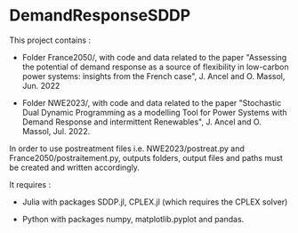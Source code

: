 # DemandResponseSDDP

This project contains :

* Folder France2050/, with code and data related to the paper "Assessing the potential of demand response as a source of flexibility in low-carbon power systems: insights from the French case", J. Ancel and O. Massol, Jun. 2022
      
* Folder NWE2023/, with code and data related to the paper "Stochastic Dual Dynamic Programming as a modelling Tool for Power Systems with Demand Response and intermittent Renewables", J. Ancel and O. Massol, Jul. 2022.

In order to use postreatment files i.e. NWE2023/postreat.py and France2050/postraitement.py, outputs folders, output files and paths must be created and written accordingly.

It requires : 

* Julia with packages SDDP.jl, CPLEX.jl (which requires the CPLEX solver)

* Python with packages numpy, matplotlib.pyplot and pandas.
